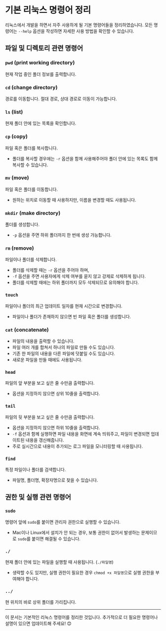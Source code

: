 # 기본 리눅스 명령어 정리

리눅스에서 개발을 하면서 자주 사용하게 될 기본 명령어들을 정리하였습니다. 
모든 명령어는 `--help` 옵션을 작성하면 자세한 사용 방법을 확인할 수 있습니다.

## 파일 및 디렉토리 관련 명령어

### `pwd` (print working directory)
현재 작업 중인 폴더 정보를 출력합니다.

### `cd` (change directory)
경로를 이동합니다. 절대 경로, 상대 경로로 이동이 가능합니다.

### `ls` (list)
현재 폴더 안에 있는 목록을 확인합니다.

### `cp` (copy)
파일 혹은 폴더를 복사합니다. 
- 폴더를 복사할 경우에는 `-r` 옵션을 함께 사용해주어야 폴더 안에 있는 목록도 함께 복사할 수 있습니다.

### `mv` (move)
파일 혹은 폴더를 이동합니다. 
- 원하는 위치로 이동할 때 사용하지만, 이름을 변경할 때도 사용됩니다.

### `mkdir` (make directory)
폴더를 생성합니다. 
- `-p` 옵션을 주면 하위 폴더까지 한 번에 생성 가능합니다.

### `rm` (remove)
파일이나 폴더를 삭제합니다.
- 폴더를 삭제할 때는 `-r` 옵션을 주어야 하며,
- `-f` 옵션을 주면 사용자에게 삭제 여부를 묻지 않고 강제로 삭제하게 됩니다.
- 폴더를 삭제할 때에는 하위 폴더까지 모두 삭제되므로 유의해야 합니다.

### `touch`
파일이나 폴더의 최근 업데이트 일자를 현재 시간으로 변경합니다. 
- 파일이나 폴더가 존재하지 않으면 빈 파일 혹은 폴더를 생성합니다.

### `cat` (concatenate)
- 파일의 내용을 출력할 수 있습니다.
- 파일 여러 개를 합쳐서 하나의 파일로 만들 수도 있습니다.
- 기존 한 파일의 내용을 다른 파일에 덧붙일 수도 있습니다.
- 새로운 파일을 만들 때에도 사용됩니다.

### `head`
파일의 앞 부분을 보고 싶은 줄 수만큼 출력합니다.
- 옵션을 지정하지 않으면 상위 10줄을 출력합니다.

### `tail`
파일의 뒷 부분을 보고 싶은 줄 수만큼 출력합니다.
- 옵션을 지정하지 않으면 하위 10줄을 출력합니다.
- `-f` 옵션과 함께 실행하면 파일 내용을 화면에 계속 띄워주고, 파일이 변경되면 업데이트된 내용을 갱신해줍니다. 
- 주로 실시간으로 내용이 추가되는 로그 파일을 모니터링할 때 사용됩니다.

### `find`
특정 파일이나 폴더를 검색합니다.
- 파일명, 폴더명, 확장자명으로 찾을 수 있습니다.

## 권한 및 실행 관련 명령어

### `sudo`
명령어 앞에 `sudo`를 붙이면 관리자 권한으로 실행할 수 있습니다.
- Mac이나 Linux에서 설치가 안 되는 경우, 보통 권한이 없어서 발생하는 문제이므로 `sudo`를 붙이면 해결될 수 있습니다.

### `./`
현재 폴더 안에 있는 파일을 실행할 때 사용됩니다. (`./파일명`)
- 생략할 수도 있지만, 실행 권한이 필요한 경우 `chmod +x 파일명`으로 실행 권한을 부여해야 합니다.

### `../`
현 위치의 바로 상위 폴더를 가리킵니다.

---

이 문서는 기본적인 리눅스 명령어를 정리한 것입니다. 추가적으로 더 필요한 명령어나 설명이 있으면 업데이트해 주세요! 😊